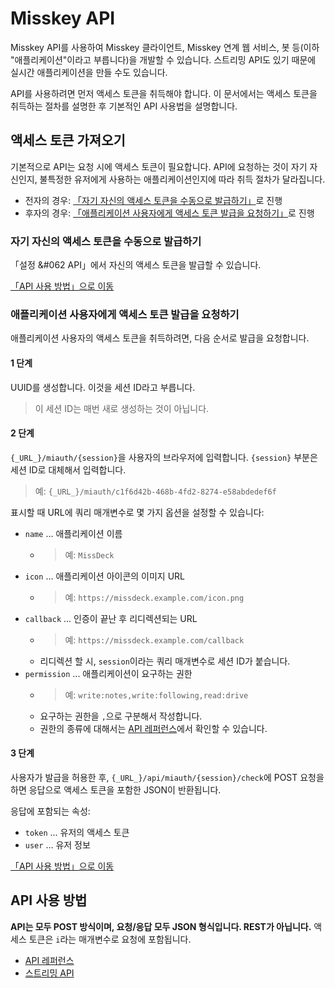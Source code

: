 # Misskey API

Misskey API를 사용하여 Misskey 클라이언트, Misskey 연계 웹 서비스, 봇 등(이하 "애플리케이션"이라고 부릅니다)을 개발할 수 있습니다. 스트리밍 API도 있기 때문에 실시간 애플리케이션을 만들 수도 있습니다.

API를 사용하려면 먼저 액세스 토큰을 취득해야 합니다. 이 문서에서는 액세스 토큰을 취득하는 절차를 설명한 후 기본적인 API 사용법을 설명합니다.

## 액세스 토큰 가져오기
기본적으로 API는 요청 시에 액세스 토큰이 필요합니다. API에 요청하는 것이 자기 자신인지, 불특정한 유저에게 사용하는 애플리케이션인지에 따라 취득 절차가 달라집니다.

* 전자의 경우: [ 「자기 자신의 액세스 토큰을 수동으로 발급하기」](#自分自身のアクセストークンを手動発行する)로 진행
* 후자의 경우: [「애플리케이션 사용자에게 액세스 토큰 발급을 요청하기」](#アプリケーション利用者にアクセストークンの発行をリクエストする)로 진행

### 자기 자신의 액세스 토큰을 수동으로 발급하기
「설정 &#062 API」에서 자신의 액세스 토큰을 발급할 수 있습니다.

[「API 사용 방법」으로 이동](#APIの使い方)

### 애플리케이션 사용자에게 액세스 토큰 발급을 요청하기
애플리케이션 사용자의 액세스 토큰을 취득하려면, 다음 순서로 발급을 요청합니다.

#### 1 단계

UUID를 생성합니다. 이것을 세션 ID라고 부릅니다.

> 이 세션 ID는 매번 새로 생성하는 것이 아닙니다.

#### 2 단계

`{_URL_}/miauth/{session}`을 사용자의 브라우저에 입력합니다. `{session}` 부분은 세션 ID로 대체해서 입력합니다.
> 예: `{_URL_}/miauth/c1f6d42b-468b-4fd2-8274-e58abdedef6f`

표시할 때 URL에 쿼리 매개변수로 몇 가지 옵션을 설정할 수 있습니다:
* `name` ... 애플리케이션 이름
    * > 예: `MissDeck`
* `icon` ... 애플리케이션 아이콘의 이미지 URL
    * > 예: `https://missdeck.example.com/icon.png`
* `callback` ... 인증이 끝난 후 리디렉션되는 URL
    * > 예: `https://missdeck.example.com/callback`
    * 리디렉션 할 시, `session`이라는 쿼리 매개변수로 세션 ID가 붙습니다.
* `permission` ... 애플리케이션이 요구하는 권한
    * > 예: `write:notes,write:following,read:drive`
    * 요구하는 권한을 `,`으로 구분해서 작성합니다.
    * 권한의 종류에 대해서는 [API 레퍼런스](/api-doc)에서 확인할 수 있습니다.

#### 3 단계
사용자가 발급을 허용한 후, `{_URL_}/api/miauth/{session}/check`에 POST 요청을 하면 응답으로 액세스 토큰을 포함한 JSON이 반환됩니다.

응답에 포함되는  속성:
* `token` ... 유저의 액세스 토큰
* `user` ... 유저 정보

[「API 사용 방법」으로 이동](#APIの使い方)

## API 사용 방법
**API는 모두 POST 방식이며, 요청/응답 모두 JSON 형식입니다. REST가 아닙니다.** 액세스 토큰은 `i`라는 매개변수로 요청에 포함됩니다.

* [API 레퍼런스](/api-doc)
* [스트리밍 API](./stream)
